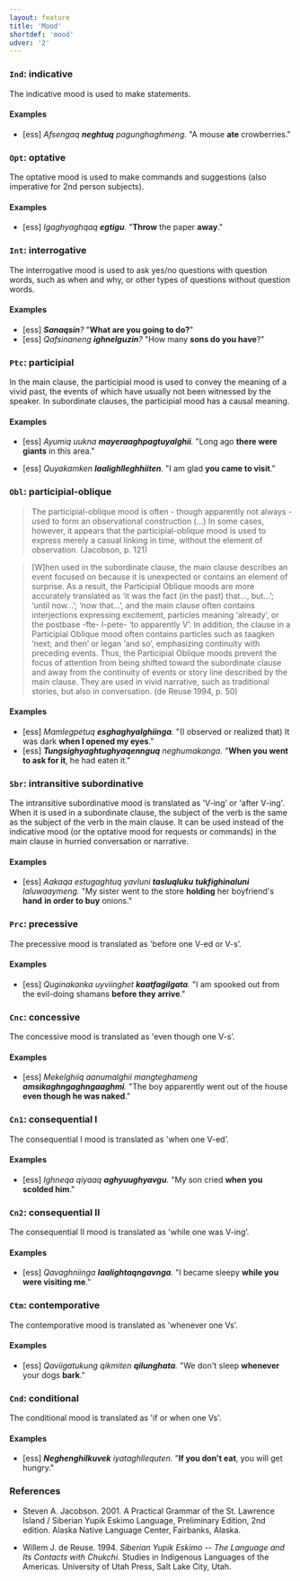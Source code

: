 ```yaml
---
layout: feature
title: 'Mood'
shortdef: 'mood'
udver: '2'
---
```


### <a name="Ind">`Ind`</a>: indicative

The indicative mood is used to make statements.

#### Examples

* [ess] _Afsengaq <b>neghtuq</b> pagunghaghmeng._ "A mouse <b>ate</b> crowberries."


### <a name="Opt">`Opt`</a>: optative

The optative mood is used to make commands and suggestions (also imperative for 2nd person subjects).

#### Examples

* [ess] _Igaghyaghqaq <b>egtigu</b>._ "<b>Throw</b> the paper <b>away</b>."


### <a name="Int">`Int`</a>: interrogative

The interrogative mood is used to ask yes/no questions with question words, such as when and why, or other types of questions without question words.

#### Examples

* [ess] _<b>Sanaqsin</b>?_ "<b>What are you going to do?</b>"
* [ess] _Qafsinaneng <b>ighnelguzin</b>?_ "How many <b>sons do you have</b>?"

### <a name="Ptc">`Ptc`</a>: participial

In the main clause, the participial mood is used to convey the meaning of a vivid past, the events of which have usually not been witnessed by the speaker. In subordinate clauses, the participial mood has a causal meaning.

#### Examples

* [ess] _Ayumiq uukna <b>mayeraaghpagtuyalghii</b>._ "Long ago <b>there were giants</b> in this area."

* [ess] _Quyakamken <b>laalighlleghhiiten</b>._ "I am glad <b>you came to visit</b>."


### <a name="Obl">`Obl`</a>: participial-oblique

> The participial-oblique mood is often - though apparently not always - used to form an observational construction (...) In some cases, however, it appears that the participial-oblique mood is used to express merely a casual linking in time, without the element of observation. (Jacobson, p. 121)

> [W]hen used in the subordinate clause, the main clause describes an event focused on because it is unexpected or contains an element of surprise. As a result, the Participial Oblique moods are more accurately translated as ‘it was the fact (in the past) that..., but...’; ‘until now...’; ‘now that...’, and the main clause often contains interjections expressing excitement, particles meaning ‘already’, or the postbase -fte- l-pete- ‘to apparently V’. In addition, the clause in a Participial Oblique mood often contains particles such as taagken ‘next; and then’ or legan ‘and so’, emphasizing continuity with preceding events. Thus, the Participial Oblique moods prevent the focus of attention from being shifted toward the subordinate clause and away from the continuity of events or story line described by the main clause. They are used in vivid narrative, such as traditional stories, but also in conversation. (de Reuse 1994, p. 50)

#### Examples

* [ess] _Mamlegpetuq <b>esghaghyalghiinga</b>._ "(I observed or realized that) It was dark <b>when I opened my eyes</b>."
* [ess] _<b>Tungsighyaghtughyaqennguq</b> neghumakanga._ "<b>When you went to ask for it</b>, he had eaten it."

### <a name="Sbr">`Sbr`</a>: intransitive subordinative

The intransitive subordinative mood is translated as 'V-ing’ or 'after V-ing'. When it is used in a subordinate clause, the subject of the verb is the same as the subject of the verb in the main clause. It can be used instead of the indicative mood (or the optative mood for requests or commands) in the main clause in hurried conversation or narrative.

#### Examples

* [ess] _Aakaqa estugaghtuq yavluni <b>tasluqluku</b> <b>tukfighinaluni</b> laluwaaymeng._ "My sister went to the store <b>holding</b> her boyfriend's <b>hand</b> <b>in order to buy</b> onions."

### <a name="Prc">`Prc`</a>: precessive
The precessive mood is translated as 'before one V-ed or V-s’.

#### Examples

* [ess] _Quginakanka uyviinghet <b>kaatfagilgata</b>._ "I am spooked out from the evil-doing shamans <b>before they arrive</b>."

### <a name="Cnc">`Cnc`</a>: concessive
The concessive mood is translated as 'even though one V-s’.

#### Examples

* [ess] _Mekelghiiq aanumalghii mangteghameng <b>amsikaghngaghngaaghmi</b>._ "The boy apparently went out of the house <b>even though he was naked</b>."

### <a name="Cn1">`Cn1`</a>: consequential I
The consequential I mood is translated as 'when one V-ed’.

#### Examples

* [ess] _Ighneqa qiyaaq <b>aghyuughyavgu</b>._ "My son cried <b>when you scolded him</b>."


### <a name="Cn2">`Cn2`</a>: consequential II
The consequential II mood is translated as 'while one was V-ing’.

#### Examples

* [ess] _Qavaghniinga <b>laalightaqngavnga</b>._ "I became sleepy <b>while you were visiting me</b>."

### <a name="Ctm">`Ctm`</a>: contemporative
The contemporative mood is translated as 'whenever one Vs’.

#### Examples

* [ess] _Qaviigatukung qikmiten <b>qilunghata</b>._ "We don't sleep <b>whenever</b> your dogs <b>bark</b>."

### <a name="Cnd">`Cnd`</a>: conditional

The conditional mood is translated as 'if or when one Vs'.

#### Examples

* [ess] _<b>Neghenghilkuvek</b> iyataghllequten._ "<b>If you don't eat</b>, you will get hungry."


### References
- Steven A. Jacobson. 2001. A Practical Grammar of the St. Lawrence Island / Siberian Yupik Eskimo Language, Preliminary Edition, 2nd edition. Alaska Native Language Center, Fairbanks, Alaska.

- Willem J. de Reuse. 1994. _Siberian Yupik Eskimo -- The Language and Its Contacts with Chukchi._  Studies in Indigenous Languages of the Americas. University of Utah Press, Salt Lake City, Utah.
<!-- Interlanguage links updated Ne 5. května 2024, 18:20:03 CEST -->

